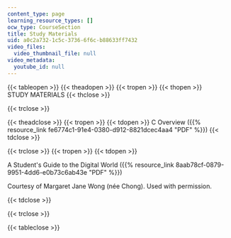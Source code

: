 ```yaml
---
content_type: page
learning_resource_types: []
ocw_type: CourseSection
title: Study Materials
uid: a0c2a732-1c5c-3736-6f6c-b88633ff7432
video_files:
  video_thumbnail_file: null
video_metadata:
  youtube_id: null
---
```


{{< tableopen >}}
{{< theadopen >}}
{{< tropen >}}
{{< thopen >}}
STUDY MATERIALS
{{< thclose >}}

{{< trclose >}}

{{< theadclose >}}
{{< tropen >}}
{{< tdopen >}}
C Overview ({{% resource_link fe6774c1-91e4-0380-d912-8821dcec4aa4 "PDF" %}})
{{< tdclose >}}

{{< trclose >}}
{{< tropen >}}
{{< tdopen >}}


A Student's Guide to the Digital World ({{% resource_link 8aab78cf-0879-9951-4dd6-e0b73c6ab43e "PDF" %}})

Courtesy of Margaret Jane Wong (née Chong). Used with permission.


{{< tdclose >}}

{{< trclose >}}

{{< tableclose >}}
